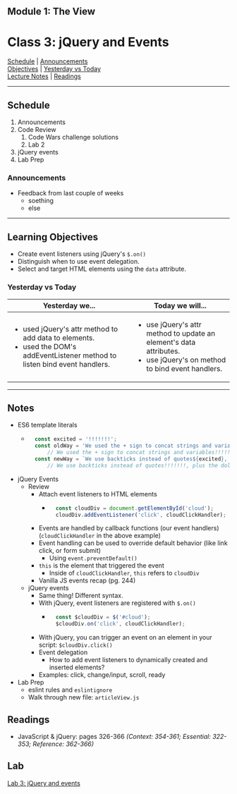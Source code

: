 ## **Module 1: The View**
# Class 3: jQuery and Events 

[Schedule](#schedule) | [Announcements](#announcements) </br>
[Objectives](#learning-objectives) | [Yesterday vs Today](#yesterday-vs-today) </br>
[Lecture Notes](#notes) | [Readings](#readings)

<hr></hr>

## Schedule
1. Announcements
1. Code Review
    1. Code Wars challenge solutions
    1. Lab 2
1. jQuery events
1. Lab Prep

### Announcements
* Feedback from last couple of weeks
    * soething
    * else


<hr></hr>

## Learning Objectives
* Create event listeners using jQuery's `$.on()`
* Distinguish when to use event delegation.
* Select and target HTML elements using the `data` attribute.


### Yesterday vs Today
| Yesterday we... | Today we will... |
| --------------- | ---------------- |
| <ul><li> used jQuery's attr method to add data to elements.</li><li> used the DOM's addEventListener method to listen bind event handlers.</li></ul> | <ul><li> use jQuery's attr method to update an element's data attributes. </li><li> use jQuery's on method to bind event handlers. </li></ul> |



<hr></hr>

## Notes
* ES6 template literals
    * ```js
        const excited = '!!!!!!!';
        const oldWay = 'We used the + sign to concat strings and variables' + excited;
            // We used the + sign to concat strings and variables!!!!!!!
        const newWay = `We use backticks instead of quotes${excited}, plus the dollar sign and curly braces${excited}`;
            // We use backticks instead of quotes!!!!!!!, plus the dollar sign and curly braces!!!!!!!
* jQuery Events
    * Review
        * Attach event listeners to HTML elements
            * ```js
                const cloudDiv = document.getElementById('cloud');
                cloudDiv.addEventListener('click', cloudClickHandler);
        * Events are handled by callback functions (our event handlers) (`cloudClickHandler` in the above example)
        * Event handling can be used to override default behavior (like link click, or form submit)
            * Using `event.preventDefault()`
        * `this` is the element that triggered the event
            * Inside of `cloudClickHandler`, `this` refers to `cloudDiv`
        * Vanilla JS events recap (pg. 244)
    * jQuery events
        * Same thing! Different syntax.
        * With jQuery, event listeners are registered with `$.on()`
            * ```js
                const $cloudDiv = $('#cloud');
                $cloudDiv.on('click', cloudClickHandler);
        * With jQuery, you can trigger an event on an element in your script: `$cloudDiv.click()`
        * Event delegation
            * How to add event listeners to dynamically created and inserted elements?
        * Examples: click, change/input, scroll, ready
* Lab Prep
    * eslint rules and `eslintignore`
    * Walk through new file: `articleView.js`


## Readings

* JavaScript & jQuery: pages 326-366
  *(Context: 354-361; Essential: 322-353; Reference: 362-366)*

## Lab
[Lab 3: jQuery and events](https://github.com/acl-301d-fall-2017/03-jquery-with-events)